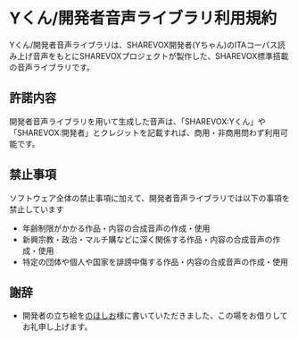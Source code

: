 # Yくん/開発者音声ライブラリ利用規約

Yくん/開発者音声ライブラリは、SHAREVOX開発者(Yちゃん)のITAコーパス読み上げ音声をもとにSHAREVOXプロジェクトが製作した、SHAREVOX標準搭載の音声ライブラリです。

## 許諾内容

開発者音声ライブラリを用いて生成した音声は、「SHAREVOX:Yくん」や「SHAREVOX:開発者」とクレジットを記載すれば、商用・非商用問わず利用可能です。

## 禁止事項

ソフトウェア全体の禁止事項に加えて、開発者音声ライブラリでは以下の事項を禁止しています

- 年齢制限がかかる作品・内容の合成音声の作成・使用
- 新興宗教・政治・マルチ購などに深く関係する作品・内容の合成音声の作成・使用
- 特定の団体や個人や国家を誹謗中傷する作品・内容の合成音声の作成・使用

## 謝辞

- 開発者の立ち絵を[のほしお](https://twitter.com/ssohsn)様に書いていただきました、この場をお借りしてお礼申し上げます。
